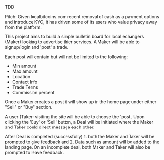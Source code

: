 TDD

Pitch: Given localbitcoins.com recent removal of cash as a payment options and introduce KYC, it has driven some of its users who value privacy away from the platform.

This project aims to build a simple bulletin board for local echangers (Maker) looking to advertise thier services. A Maker will be able to signup/login and 'post' a trade.

Each post will contain but will not be limited to the following:
- Min amount
- Max amount
- Location
- Contact Info
- Trade Terms
- Commission percent

Once a Maker creates a post it will show up in the home page under either "Sell" or "Buy" section.

A user (Taker) visiting the site will be able to choose the 'post'. Upon clicking the 'Buy' or 'Sell' button, a Deal will be initiated where the Maker and Taker could direct message each other.

After Deal is completed (successfully) 1. both the Maker and Taker will be prompted to give feedback and 2. Data such as amount will be added to the landing page. On an incomplete deal, both Maker and Taker will also be prompted to leave feedback.